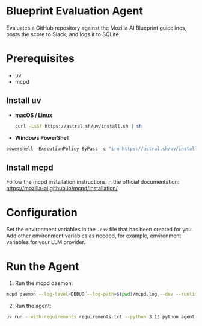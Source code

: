 # Blueprint Evaluation Agent

Evaluates a GitHub repository against the Mozilla AI Blueprint guidelines, posts the score to Slack, and logs it to SQLite.

# Prerequisites

- uv
- mcpd

## Install uv

- **macOS / Linux**
    ```bash
    curl -LsSf https://astral.sh/uv/install.sh | sh
    ```
- **Windows PowerShell**
```powershell
powershell -ExecutionPolicy ByPass -c "irm https://astral.sh/uv/install.ps1 | iex"
```

## Install mcpd

Follow the mcpd installation instructions in the official documentation: https://mozilla-ai.github.io/mcpd/installation/

# Configuration

Set the environment variables in the `.env` file that has been created for you. Add other environment variables as needed, for example, environment variables for your LLM provider.

# Run the Agent

1. Run the mcpd daemon:
```bash
mcpd daemon --log-level=DEBUG --log-path=$(pwd)/mcpd.log --dev --runtime-file secrets.prod.toml
```

2. Run the agent:
```bash
uv run --with-requirements requirements.txt --python 3.13 python agent.py --repo_url "https://github.com/user/repo"
```
